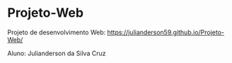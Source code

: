 # Projeto-Web

Projeto de desenvolvimento Web: https://julianderson59.github.io/Projeto-Web/

Aluno: Julianderson da Silva Cruz
